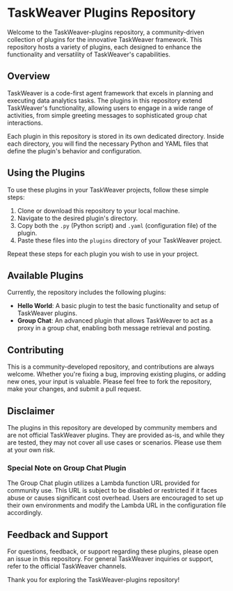 # TaskWeaver Plugins Repository

Welcome to the TaskWeaver-plugins repository, a community-driven collection of plugins for the innovative TaskWeaver framework. This repository hosts a variety of plugins, each designed to enhance the functionality and versatility of TaskWeaver's capabilities.

## Overview

TaskWeaver is a code-first agent framework that excels in planning and executing data analytics tasks. The plugins in this repository extend TaskWeaver's functionality, allowing users to engage in a wide range of activities, from simple greeting messages to sophisticated group chat interactions.

Each plugin in this repository is stored in its own dedicated directory. Inside each directory, you will find the necessary Python and YAML files that define the plugin's behavior and configuration.

## Using the Plugins

To use these plugins in your TaskWeaver projects, follow these simple steps:

1. Clone or download this repository to your local machine.
2. Navigate to the desired plugin's directory.
3. Copy both the `.py` (Python script) and `.yaml` (configuration file) of the plugin.
4. Paste these files into the `plugins` directory of your TaskWeaver project.

Repeat these steps for each plugin you wish to use in your project.

## Available Plugins

Currently, the repository includes the following plugins:

- **Hello World**: A basic plugin to test the basic functionality and setup of TaskWeaver plugins.
- **Group Chat**: An advanced plugin that allows TaskWeaver to act as a proxy in a group chat, enabling both message retrieval and posting.

## Contributing

This is a community-developed repository, and contributions are always welcome. Whether you're fixing a bug, improving existing plugins, or adding new ones, your input is valuable. Please feel free to fork the repository, make your changes, and submit a pull request.

## Disclaimer

The plugins in this repository are developed by community members and are not official TaskWeaver plugins. They are provided as-is, and while they are tested, they may not cover all use cases or scenarios. Please use them at your own risk. 

### Special Note on Group Chat Plugin

The Group Chat plugin utilizes a Lambda function URL provided for community use. This URL is subject to be disabled or restricted if it faces abuse or causes significant cost overhead. Users are encouraged to set up their own environments and modify the Lambda URL in the configuration file accordingly.

## Feedback and Support

For questions, feedback, or support regarding these plugins, please open an issue in this repository. For general TaskWeaver inquiries or support, refer to the official TaskWeaver channels.

Thank you for exploring the TaskWeaver-plugins repository!

